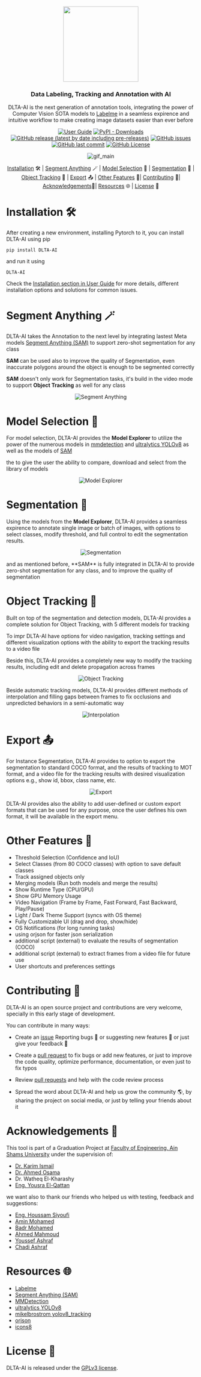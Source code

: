 <div align = "center">
<h1>
    <img src = "https://github.com/0ssamaak0/DLTA-AI/blob/master/assets/icon.png?raw=true" width = 200 height = 200>
<br>

</h1>

<h3>
Data Labeling, Tracking and Annotation with AI
</h3>

DLTA-AI is the next generation of annotation tools, integrating the power of Computer Vision SOTA models to <a href = "https://github.com/wkentaro/labelme">Labelme</a> in a seamless expirence and intuitive workflow to make creating image datasets easier than ever before


[![User Guide](https://img.shields.io/badge/User%20Guide-blue)](https://0ssamaak0.github.io/DLTA-AI/)
[![PyPI - Downloads](https://img.shields.io/pypi/dm/DLTA-AI)](https://pypi.org/project/DLTA-AI/)
[![GitHub release (latest by date including pre-releases)](https://img.shields.io/github/v/release/0ssamaak0/DLTA-AI?include_prereleases)](https://github.com/0ssamaak0/DLTA-AI/releases)
[![GitHub issues](https://img.shields.io/github/issues/0ssamaak0/DLTA-AI)](https://github.com/0ssamaak0/DLTA-AI/issues)
[![GitHub last commit](https://img.shields.io/github/last-commit/0ssamaak0/DLTA-AI)](https://github.com/0ssamaak0/DLTA-AI/commits)
[![GitHub License](https://img.shields.io/github/license/0ssamaak0/DLTA-AI)](https://github.com/0ssamaak0/DLTA-AI/blob/master/LICENSE)

![gif_main](https://github.com/0ssamaak0/DLTA-AI/blob/master/assets/gif_main.gif?raw=true)

<!-- make p with larger font size -->
[Installation](#installation-%EF%B8%8F)  🛠️ | [Segment Anything](#Segment-Anything-) 🪄 | [Model Selection](#model-selection-) 🤖 | [Segmentation](#segmentation-) 🎨 | [Object Tracking](#object-tracking-) 🚗 | [Export](#export-) 📤 | [Other Features](#other-features-) 🌟| [Contributing](#contributing-) 🤝| [Acknowledgements](#acknowledgements-)🙏| [Resources](#resources-) 🌐 | [License](#license-) 📜

</div>

# Installation 🛠️
After creating a new environment, installing Pytorch to it, you can install DLTA-AI using pip
```
pip install DLTA-AI
```
and run it using
```
DLTA-AI
```
Check the [Installation section in User Guide](http://localhost:5000/installation/full-installation/) for more details, different installation options and solutions for common issues.
# Segment Anything 🪄
DLTA-AI takes the Annotation to the next level by integrating lastest Meta models [Segment Anything (SAM)](https://github.com/facebookresearch/segment-anything) to support zero-shot segmentation for any class

**SAM** can be used also to improve the quality of Segmentation, even inaccurate polygons around the object is enough to be segmented correctly

**SAM** doesn't only work for Segmentation tasks, it's build in the video mode to support **Object Tracking** as well for any class

<div align = "center">

![Segment Anything](https://github.com/0ssamaak0/DLTA-AI/blob/master/assets/SAM.gif?raw=true)
</div>

# Model Selection 🤖
For model selection, DLTA-AI provides the **Model Explorer** to utilize the power of the numerous models in [mmdetection](https://github.com/open-mmlab/mmdetection/tree/2.x) and [ultralytics YOLOv8](https://github.com/ultralytics/ultralytics) as well as the models of [SAM](https://github.com/facebookresearch/segment-anything)

the to give the user the ability to compare, download and select from the library of models
<div align = "center">

![Model Explorer](https://github.com/0ssamaak0/DLTA-AI/blob/master/assets/model_explorer.png?raw=true)
</div>

# Segmentation 🎨
Using the models from the **Model Explorer**, DLTA-AI provides a seamless expirence to annotate single image or batch of images, with options to select classes, modify threshold, and full control to edit the segmentation results.

<div align = "center">

![Segmentation](https://github.com/0ssamaak0/DLTA-AI/blob/master/assets/segmentation.png?raw=true)
</div>
and as mentioned before, **SAM** is fully integrated in DLTA-AI to provide zero-shot segmentation for any class, and to improve the quality of segmentation

# Object Tracking 🚗
Built on top of the segmentation and detection models, DLTA-AI provides a complete solution for Object Tracking, with 5 different models for tracking

To impr DLTA-AI have options for video navigation, tracking settings and different visualization options with the ability to export the tracking results to a video file

Beside this, DLTA-AI provides a completely new way to modify the tracking results, including edit and delete propagation across frames

<div align = "center">

![Object Tracking](https://github.com/0ssamaak0/DLTA-AI/blob/master/assets/tracking.gif?raw=true)

</div>

Beside automatic tracking models, DLTA-AI provides different methods of interpolation and filling gaps between frames to fix occlusions and unpredicted behaviors in a semi-automatic way

<div align = "center">

![Interpolation](https://github.com/0ssamaak0/DLTA-AI/blob/master/assets/interpolation.png?raw=true)
</div>

# Export 📤
For Instance Segmentation, DLTA-AI provides to option to export the segmentation to standard COCO format, and the results of tracking to MOT format, and a video file for the tracking results with desired visualization options e.g., show id, bbox, class name, etc.

<div align = "center">

![Export](https://github.com/0ssamaak0/DLTA-AI/blob/master/assets/Export.png?raw=true)

</div>

DLTA-AI provides also the ability to add user-defined or custom export formats that can be used for any purpose, once the user defines his own format, it will be available in the export menu.

# Other Features 🌟

- Threshold Selection (Confidence and IoU)
- Select Classes (from 80 COCO classes) with option to save default classes
- Track assigned objects only
- Merging models (Run both models and merge the results)
- Show Runtime Type (CPU/GPU)
- Show GPU Memory Usage
- Video Navigation (Frame by Frame, Fast Forward, Fast Backward, Play/Pause)
- Light / Dark Theme Support (syncs with OS theme)
- Fully Customizable UI (drag and drop, show/hide)
- OS Notifications (for long running tasks)
- using orjson for faster json serialization
- additional script (external) to evaluate the results of segmentation (COCO)
- additional script (external) to extract frames from a video file for future use
- User shortcuts and preferences settings

# Contributing 🤝
DLTA-AI is an open source project and contributions are very welcome, specially in this early stage of development.

You can contribute in many ways:
- Create an [issue](https://github.com/0ssamaak0/DLTA-AI/issues) Reporting bugs 🐞 or suggesting new features 🌟 or just give your feedback 📝

- Create a [pull request](https://github.com/0ssamaak0/DLTA-AI/pulls) to fix bugs or add new features, or just to improve the code quality, optimize performance, documentation, or even just to fix typos

- Review [pull requests](https://github.com/0ssamaak0/DLTA-AI/pulls) and help with the code review process

- Spread the word about DLTA-AI and help us grow the community 🌎, by sharing the project on social media, or just by telling your friends about it

# Acknowledgements 🙏
This tool is part of a Graduation Project at [Faculty of Engineering, Ain Shams University](https://eng.asu.edu.eg/) under the supervision of:

- [Dr. Karim Ismail](https://carleton.ca/cee/profile/karim-ismail/)
- [Dr. Ahmed Osama](ahmed.osama@eng.asu.edu.eg)
- Dr. Watheq El-Kharashy
- [Eng. Yousra El-Qattan](https://www.linkedin.com/in/youssra-elqattan/)

we want also to thank our friends who helped us with testing, feedback and suggestions:

- [Eng. Houssam Siyoufi](https://www.linkedin.com/in/houssam-siyoufi-163627110/)
- [Amin Mohamed](https://github.com/AminMohamed-3)
- [Badr Mohamed](https://github.com/Badr-1)
- [Ahmed Mahmoud](https://github.com/ahmedd-mahmoudd)
- [Youssef Ashraf](https://github.com/0xNine9)
- [Chadi Ashraf](https://github.com/Chady00)


# Resources 🌐
- [Labelme](https://github.com/wkentaro/labelme)
- [Segment Anything (SAM)](https://github.com/facebookresearch/segment-anything)
- [MMDetection](https://github.com/open-mmlab/mmdetection/tree/2.x)
- [ultralytics YOLOv8](https://github.com/ultralytics/ultralytics)
- [mikelbrostrom yolov8_tracking](https://github.com/mikel-brostrom/yolov8_tracking)
- [orjson](https://github.com/ijl/orjson)
- [icons8](https://icons8.com/)

# License 📜
DLTA-AI is released under the [GPLv3 license](https://github.com/0ssamaak0/DLTA-AI/blob/master/LICENSE). 
